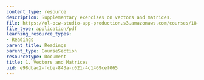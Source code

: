 ```yaml
---
content_type: resource
description: Supplementary exercises on vectors and matrices.
file: https://ol-ocw-studio-app-production.s3.amazonaws.com/courses/18-02-multivariable-calculus-fall-2007/e98dbac2fcbe843ac0214c1469cef065_vectors_matrices.pdf
file_type: application/pdf
learning_resource_types:
- Readings
parent_title: Readings
parent_type: CourseSection
resourcetype: Document
title: 1. Vectors and Matrices
uid: e98dbac2-fcbe-843a-c021-4c1469cef065
---
```

